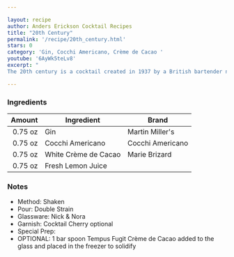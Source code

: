 ```yaml
---

layout: recipe
author: Anders Erickson Cocktail Recipes
title: "20th Century"
permalink: '/recipe/20th_century.html'
stars: 0
category: 'Gin, Cocchi Americano, Crème de Cacao '
youtube: '6AyWk5teLv8'
excerpt: "
The 20th century is a cocktail created in 1937 by a British bartender named C.A. Tuck, and named in honor of the celebrated 20th Century Limited train which ran between New York City and Chicago from 1902 until 1967. The recipe was first published in 1937 in the Café Royal Cocktail Book by William J Tarling, President of the United Kingdom Bartenders' Guild and head bartender at the Café Royal."

---
```


### Ingredients

| Amount  | Ingredient               | Brand            |
| ------: | -------------------- | ---------------- |
| 0.75 oz | Gin                  | Martin Miller's  |
| 0.75 oz | Cocchi Americano     | Cocchi Americano |
| 0.75 oz | White Crème de Cacao | Marie Brizard    |
| 0.75 oz | Fresh Lemon Juice    |

### Notes

- Method: Shaken
- Pour: Double Strain
- Glassware: Nick & Nora
- Garnish: Cocktail Cherry optional
- Special Prep:
- OPTIONAL: 1 bar spoon Tempus Fugit Crème de Cacao added to the glass and placed in the freezer to solidify

